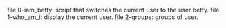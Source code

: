 file 0-iam_betty: script that switches the current user to the user betty.
file 1-who_am_i: display the current user.
file 2-groups: groups of user.